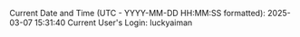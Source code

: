Current Date and Time (UTC - YYYY-MM-DD HH:MM:SS formatted): 2025-03-07 15:31:40
Current User's Login: luckyaiman
